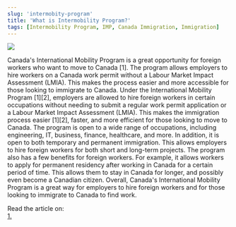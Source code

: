 ```yaml
---
slug: 'intermobity-program'
title: 'What is Intermobility Program?'
tags: [Intermobility Program, IMP, Canada Immigration, Immigration]
---
```


![](img/blog-pictures/clay-banks-LjqARJaJotc-unsplash.jpg)

Canada's International Mobility Program is a great opportunity for foreign workers who want to move to Canada [1]. The program allows employers to hire workers on a Canada work permit without a Labour Market Impact Assessment (LMIA). This makes the process easier and more accessible for those looking to immigrate to Canada.
Under the International Mobility Program [1][2], employers are allowed to hire foreign workers in certain occupations without needing to submit a regular work permit application or a Labour Market Impact Assessment (LMIA). This makes the immigration process easier [1][2], faster, and more efficient for those looking to move to Canada.
The program is open to a wide range of occupations, including engineering, IT, business, finance, healthcare, and more. In addition, it is open to both temporary and permanent immigration. This allows employers to hire foreign workers for both short and long-term projects.
The program also has a few benefits for foreign workers. For example, it allows workers to apply for permanent residency after working in Canada for a certain period of time. This allows them to stay in Canada for longer, and possibly even become a Canadian citizen.
Overall, Canada's International Mobility Program is a great way for employers to hire foreign workers and for those looking to immigrate to Canada to find work.


Read the article on:  
[1.](https://www.immigration.ca/international-mobility-program/)
